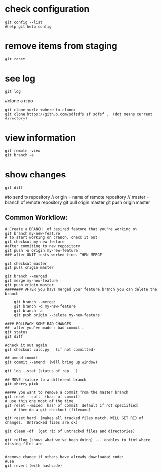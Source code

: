 # check configuration
	git config --list
	#help git help config 

# remove items from staging
	git reset
# see log
	git log


#clone a repo

	git clone <url> <where to clone>
	git clone https://github.com/sdfsdfs sf sdfsf .  (dot means current directory)

# view information
	git remote -view
	git branch -a

# show changes
	git diff

#to send to repository
	// origin = name of remote repository
	// master = branch of remote repository
	git pull origin master
	git push origin master

## Common Workflow:
	# Create a BRANCH  of desired feature that you're working on
	git branch my-new-feature
	# to start working on branch, check it out
	git checkout my-new-feature
	#after commiting to new repository
	git push -u origin my-new-feature
	### after UNIT tests worked fine. THEN MERGE
	
	git checkout master
	git pull origin master
	
	git branch --merged
	git merge my-new-feature
	git push origin master
	######## AFTER you have merged your feature branch you can delete the branch
		
		git branch --merged
		git branch -d my-new-feature
		git branch -a 
		git push origin --delete my-new-feature
		
	#### ROLLBACK SOME BAD CHANGES
	##  after you've made a bad commit..
	git status
	git diff
	
	#check it out again
	git checkout calc.py   (if not committed)
	
	## amend commit
	git commit --amend  (will bring up window)
	
	git log --stat (status of rep	)
	
	## MOVE feature to a different branch
	git cherry-pick
	
	##### you want to remove a commit from the master branch
	git reset --soft  (hash of commit)
	# use this one most of the time
	git reset --mixed  hash of commit (default if not speciified)
		# then do a git checkout (filename)
		
	git reset hard  (makes all tracked files match. WILL GET RID of changes.  Untracked files are ok)
	
	git clean -df  (get rid of untracked files and directories)
	
	git reflog (shows what we've been doing) ... enables to find where missing files are
	
	
	#remove change if others have already downloaded code:
	#use 
	git revert (with hashcode)
	
	
	
	
	
	
